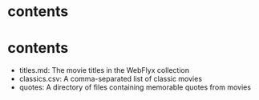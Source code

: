 # contents
# contents

- titles.md: The movie titles in the WebFlyx collection
- classics.csv: A comma-separated list of classic movies
- quotes: A directory of files containing memorable quotes from movies